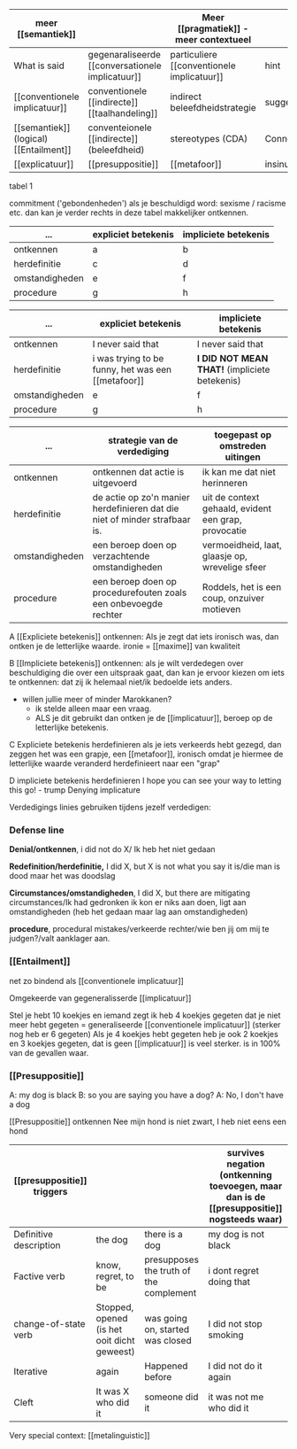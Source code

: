 
| meer [[semantiek]] |                                              | Meer [[pragmatiek]] - meer contextueel     |            |
| ---------------------------------- | -------------------------------------------- | -------------------------------------- | ---------- |
| What is said                       | gegenaraliseerde [[conversationele implicatuur]] | particuliere [[conventionele implicatuur]] | hint       |
| [[conventionele implicatuur]]          | conventionele [[indirecte]] [[taalhandeling]]        | indirect beleefdheidstrategie          | suggestie  |
| [[semantiek]] (logical) [[Entailment]]     | conventeionele [[indirecte]] (beleefdheid)       | stereotypes (CDA)                      | Connotatie |
| [[explicatuur]]                        | [[presuppositie]]                                | [[metafoor]]                               |  insinuatie          |
tabel 1

commitment ('gebondenheden')
als je beschuldigd word: sexisme / racisme etc. dan kan je verder rechts in deze tabel makkelijker ontkennen.


| ...            | expliciet betekenis | impliciete betekenis |
| -------------- | ------------------- | -------------------- |
| ontkennen      | a                   | b                    |
| herdefinitie   | c                   | d                    |
| omstandigheden | e                   | f                    |
| procedure      | g                   | h                     |

| ...            | expliciet betekenis | impliciete betekenis |
| -------------- | ------------------- | -------------------- |
| ontkennen      | I never said that                   | I never said that                    |
| herdefinitie   | i was trying to be funny, het was een [[metafoor]]                  | **I DID NOT MEAN THAT!**  (impliciete betekenis)               |
| omstandigheden | e                   | f                    |
| procedure      | g                   | h                     |

| ...            | strategie van de verdediging | toegepast op omstreden uitingen |
| -------------- | ---------------------------- | -------------------- |
| ontkennen      | ontkennen dat actie is uitgevoerd                         | ik kan me dat niet herinneren                    |
| herdefinitie   | de actie op zo'n manier herdefinieren dat die niet of minder strafbaar is.                            | uit de context gehaald, evident een grap, provocatie                    |
| omstandigheden | een beroep doen op verzachtende omstandigheden                          | vermoeidheid, laat, glaasje op, wrevelige sfeer                   |
| procedure      | een beroep doen op procedurefouten zoals een onbevoegde rechter                            | Roddels, het is een coup, onzuiver motieven                    |

A
[[Expliciete betekenis]] ontkennen:
Als je zegt dat iets ironisch was, dan ontken je de letterlijke waarde.
ironie = [[maxime]] van kwaliteit 

B
[[Impliciete betekenis]] ontkennen:
als je wilt verdedegen over beschuldiging die over een uitspraak gaat, dan kan je ervoor kiezen om iets te ontkennen: dat zij ik helemaal niet/ik bedoelde iets anders.
- willen jullie meer of minder Marokkanen?
	- ik stelde alleen maar een vraag.
	- ALS je dit gebruikt dan ontken je de [[implicatuur]], beroep op de letterlijke betekenis.

C
Expliciete betekenis herdefinieren
als je iets verkeerds hebt gezegd, dan zeggen het was een grapje, een [[metafoor]], ironisch
omdat je hiermee de letterlijke waarde veranderd herdefinieert naar een "grap"

D
impliciete betekenis herdefinieren
I hope you can see your way to letting this go! - trump
Denying implicature




Verdedigings linies
gebruiken tijdens jezelf verdedigen:

### Defense line
**Denial/ontkennen**, i did not do X/ Ik heb het niet gedaan

**Redefinition/herdefinitie,** I did X, but X is not what you say it is/die man is dood maar het was doodslag

**Circumstances/omstandigheden**, I did X, but there are mitigating circumstances/Ik had gedronken ik kon er niks aan doen, ligt aan omstandigheden (heb het gedaan maar lag aan omstandigheden)

**procedure**, procedural mistakes/verkeerde rechter/wie ben jij om mij te judgen?/valt aanklager aan.


### [[Entailment]]
net zo bindend als [[conventionele implicatuur]]

Omgekeerde van gegeneralisserde [[implicatuur]]

Stel je hebt 10 koekjes
en iemand zegt ik heb 4 koekjes gegeten
dat je niet meer hebt gegeten = generaliseerde [[conventionele implicatuur]] (sterker nog heb er 6 gegeten)
Als je 4 koekjes hebt gegeten heb je ook 2 koekjes en 3 koekjes gegeten, dat is geen [[implicatuur]] is veel sterker.
is in 100% van de gevallen waar.


### [[Presuppositie]]
A: my dog is black
B: so you are saying you have a dog?
A: No, I don't have a dog

[[Presuppositie]] ontkennen
Nee mijn hond is niet zwart, I heb niet eens een hond



| [[presuppositie]] triggers |                                             |                                         | survives negation (ontkenning toevoegen, maar dan is de [[presuppositie]] nogsteeds waar)      |
| ---------------------- | ------------------------------------------- | --------------------------------------- | ------------------------ |
| Definitive description | the dog                                     | there is a dog                          | my dog is not black      |
| Factive verb           | know, regret, to be                         | presupposes the truth of the complement | i dont regret doing that |
| change-of-state verb   | Stopped, opened (is het ooit dicht geweest) | was going on, started was closed        | I did not stop smoking   |
| Iterative              | again                                       | Happened before                         | I did not do it again    |
| Cleft                  | It was X who did it                         | someone did it                          | it was not me who did it                         |

Very special context: [[metalinguistic]] 
